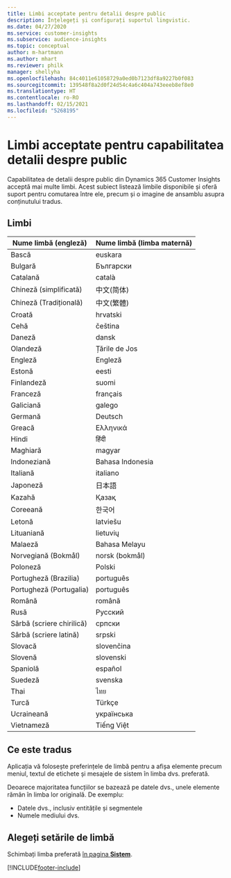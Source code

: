 ```yaml
---
title: Limbi acceptate pentru detalii despre public
description: Înțelegeți și configurați suportul lingvistic.
ms.date: 04/27/2020
ms.service: customer-insights
ms.subservice: audience-insights
ms.topic: conceptual
author: m-hartmann
ms.author: mhart
ms.reviewer: philk
manager: shellyha
ms.openlocfilehash: 84c4011e61058729a0ed0b7123df8a9227b0f083
ms.sourcegitcommit: 139548f8a2d0f24d54c4a6c404a743eeeb8ef8e0
ms.translationtype: HT
ms.contentlocale: ro-RO
ms.lasthandoff: 02/15/2021
ms.locfileid: "5268195"
---
```

# <a name="supported-languages-for-audience-insights-capability"></a>Limbi acceptate pentru capabilitatea detalii despre public

Capabilitatea de detalii despre public din Dynamics 365 Customer Insights acceptă mai multe limbi. Acest subiect listează limbile disponibile și oferă suport pentru comutarea între ele, precum și o imagine de ansamblu asupra conținutului tradus.

## <a name="languages"></a>Limbi

| Nume limbă (engleză)|  Nume limbă (limba maternă) |
| ------------- | ------------- |
| Bască | euskara |
| Bulgară | Български |
| Catalană | català |
| Chineză (simplificată) | 中文(简体) |
| Chineză (Tradițională) | 中文(繁體) |
| Croată | hrvatski |
| Cehă | čeština |
| Daneză | dansk |
| Olandeză | Țările de Jos |
| Engleză | Engleză |
| Estonă | eesti |
| Finlandeză | suomi |
| Franceză | français |
| Galiciană | galego |
| Germană | Deutsch |
| Greacă | Ελληνικά |
| Hindi | हिंदी |
| Maghiară | magyar |
| Indoneziană | Bahasa Indonesia |
| Italiană | italiano |
| Japoneză | 日本語 |
| Kazahă | Қазақ |
| Coreeană | 한국어 |
| Letonă | latviešu |
| Lituaniană | lietuvių |
| Malaeză | Bahasa Melayu |
| Norvegiană (Bokmål) | norsk (bokmål) |
| Poloneză | Polski |
| Portugheză (Brazilia) | português |
| Portugheză (Portugalia) | português |
| Română | română |
| Rusă | Русский |
| Sârbă (scriere chirilică) | српски |
| Sârbă (scriere latină) | srpski |
| Slovacă | slovenčina |
| Slovenă | slovenski |
| Spaniolă | español |
| Suedeză | svenska |
| Thai | ไทย |
| Turcă | Türkçe |
| Ucraineană | українська |
| Vietnameză | Tiếng Việt |

## <a name="whats-translated"></a>Ce este tradus

Aplicația vă folosește preferințele de limbă pentru a afișa elemente precum meniul, textul de etichete și mesajele de sistem în limba dvs. preferată.

Deoarece majoritatea funcțiilor se bazează pe datele dvs., unele elemente rămân în limba lor originală. De exemplu:

- Datele dvs., inclusiv entitățile și segmentele
- Numele mediului dvs.

## <a name="choose-your-language-settings"></a>Alegeți setările de limbă  

Schimbați limba preferată [în pagina **Sistem**](system.md).


[!INCLUDE[footer-include](../includes/footer-banner.md)]